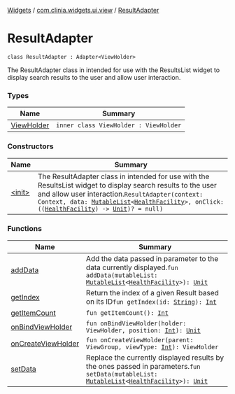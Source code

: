 [Widgets](../../index.md) / [com.clinia.widgets.ui.view](../index.md) / [ResultAdapter](./index.md)

# ResultAdapter

`class ResultAdapter : Adapter<ViewHolder>`

The ResultAdapter class in intended for use with the ResultsList widget to display search results
to the user and allow user interaction.

### Types

| Name | Summary |
|---|---|
| [ViewHolder](-view-holder/index.md) | `inner class ViewHolder : ViewHolder` |

### Constructors

| Name | Summary |
|---|---|
| [&lt;init&gt;](-init-.md) | The ResultAdapter class in intended for use with the ResultsList widget to display search results to the user and allow user interaction.`ResultAdapter(context: Context, data: `[`MutableList`](https://kotlinlang.org/api/latest/jvm/stdlib/kotlin.collections/-mutable-list/index.html)`<`[`HealthFacility`](../../com.clinia.widgets.data/-health-facility/index.md)`>, onClick: ((`[`HealthFacility`](../../com.clinia.widgets.data/-health-facility/index.md)`) -> `[`Unit`](https://kotlinlang.org/api/latest/jvm/stdlib/kotlin/-unit/index.html)`)? = null)` |

### Functions

| Name | Summary |
|---|---|
| [addData](add-data.md) | Add the data passed in parameter to the data currently displayed.`fun addData(mutableList: `[`MutableList`](https://kotlinlang.org/api/latest/jvm/stdlib/kotlin.collections/-mutable-list/index.html)`<`[`HealthFacility`](../../com.clinia.widgets.data/-health-facility/index.md)`>): `[`Unit`](https://kotlinlang.org/api/latest/jvm/stdlib/kotlin/-unit/index.html) |
| [getIndex](get-index.md) | Return the index of a given Result based on its ID`fun getIndex(id: `[`String`](https://kotlinlang.org/api/latest/jvm/stdlib/kotlin/-string/index.html)`): `[`Int`](https://kotlinlang.org/api/latest/jvm/stdlib/kotlin/-int/index.html) |
| [getItemCount](get-item-count.md) | `fun getItemCount(): `[`Int`](https://kotlinlang.org/api/latest/jvm/stdlib/kotlin/-int/index.html) |
| [onBindViewHolder](on-bind-view-holder.md) | `fun onBindViewHolder(holder: ViewHolder, position: `[`Int`](https://kotlinlang.org/api/latest/jvm/stdlib/kotlin/-int/index.html)`): `[`Unit`](https://kotlinlang.org/api/latest/jvm/stdlib/kotlin/-unit/index.html) |
| [onCreateViewHolder](on-create-view-holder.md) | `fun onCreateViewHolder(parent: ViewGroup, viewType: `[`Int`](https://kotlinlang.org/api/latest/jvm/stdlib/kotlin/-int/index.html)`): ViewHolder` |
| [setData](set-data.md) | Replace the currently displayed results by the ones passed in parameters.`fun setData(mutableList: `[`MutableList`](https://kotlinlang.org/api/latest/jvm/stdlib/kotlin.collections/-mutable-list/index.html)`<`[`HealthFacility`](../../com.clinia.widgets.data/-health-facility/index.md)`>): `[`Unit`](https://kotlinlang.org/api/latest/jvm/stdlib/kotlin/-unit/index.html) |
